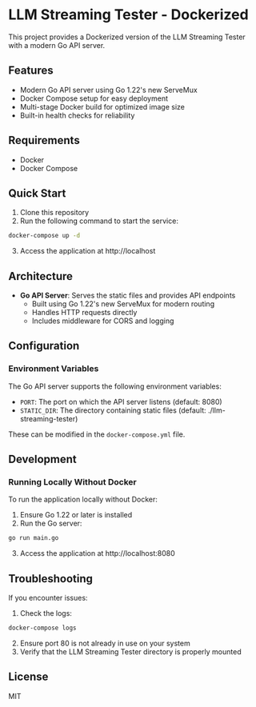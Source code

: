 # LLM Streaming Tester - Dockerized

This project provides a Dockerized version of the LLM Streaming Tester with a modern Go API server.

## Features

- Modern Go API server using Go 1.22's new ServeMux
- Docker Compose setup for easy deployment
- Multi-stage Docker build for optimized image size
- Built-in health checks for reliability

## Requirements

- Docker
- Docker Compose

## Quick Start

1. Clone this repository
2. Run the following command to start the service:

```sh
docker-compose up -d
```

3. Access the application at http://localhost

## Architecture

- **Go API Server**: Serves the static files and provides API endpoints
  - Built using Go 1.22's new ServeMux for modern routing
  - Handles HTTP requests directly
  - Includes middleware for CORS and logging

## Configuration

### Environment Variables

The Go API server supports the following environment variables:

- `PORT`: The port on which the API server listens (default: 8080)
- `STATIC_DIR`: The directory containing static files (default: ./llm-streaming-tester)

These can be modified in the `docker-compose.yml` file.

## Development

### Running Locally Without Docker

To run the application locally without Docker:

1. Ensure Go 1.22 or later is installed
2. Run the Go server:

```sh
go run main.go
```

3. Access the application at http://localhost:8080

## Troubleshooting

If you encounter issues:

1. Check the logs:

```sh
docker-compose logs
```

2. Ensure port 80 is not already in use on your system
3. Verify that the LLM Streaming Tester directory is properly mounted

## License

MIT 